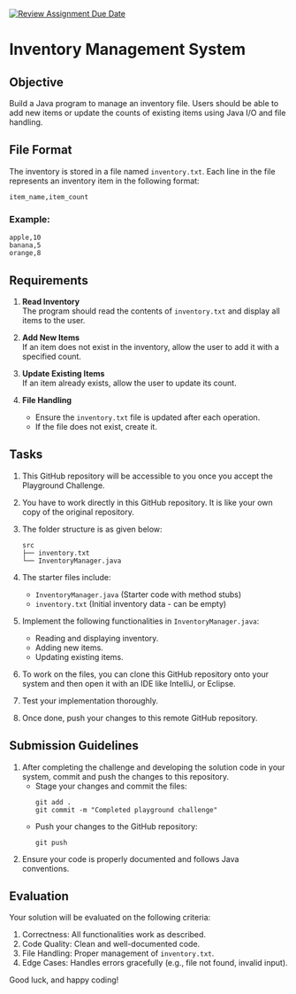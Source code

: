 [![Review Assignment Due Date](https://classroom.github.com/assets/deadline-readme-button-22041afd0340ce965d47ae6ef1cefeee28c7c493a6346c4f15d667ab976d596c.svg)](https://classroom.github.com/a/eBBSArda)
# Inventory Management System

## Objective
Build a Java program to manage an inventory file. Users should be able to add new items or update the counts of existing items using Java I/O and file handling.


## File Format
The inventory is stored in a file named `inventory.txt`. Each line in the file represents an inventory item in the following format:

```
item_name,item_count
```

### Example:
```
apple,10
banana,5
orange,8
```

## Requirements

1. **Read Inventory**  
   The program should read the contents of `inventory.txt` and display all items to the user.

2. **Add New Items**  
   If an item does not exist in the inventory, allow the user to add it with a specified count.

3. **Update Existing Items**  
   If an item already exists, allow the user to update its count.

4. **File Handling**  
   - Ensure the `inventory.txt` file is updated after each operation.
   - If the file does not exist, create it.


## Tasks

1. This GitHub repository will be accessible to you once you accept the Playground Challenge.
2. You have to work directly in this GitHub repository. It is like your own copy of the original repository.

3. The folder structure is as given below:
   ```
   src
   ├── inventory.txt
   └── InventoryManager.java
   ```

4. The starter files include:
   - `InventoryManager.java` (Starter code with method stubs)
   - `inventory.txt` (Initial inventory data - can be empty)


5. Implement the following functionalities in `InventoryManager.java`:
   - Reading and displaying inventory.
   - Adding new items.
   - Updating existing items.
6. To work on the files, you can clone this GitHub repository onto your system and then open it with an IDE like IntelliJ, or Eclipse.
7. Test your implementation thoroughly.
8. Once done, push your changes to this remote GitHub repository.


## Submission Guidelines

1. After completing the challenge and developing the solution code in your system, commit and push the changes to this repository. 
    - Stage your changes and commit the files:
      ```
      git add .
      git commit -m "Completed playground challenge"
      ```
    - Push your changes to the GitHub repository:
      ```
      git push
      ```
2. Ensure your code is properly documented and follows Java conventions.


## Evaluation

Your solution will be evaluated on the following criteria:

1. Correctness: All functionalities work as described.
2. Code Quality: Clean and well-documented code.
3. File Handling: Proper management of `inventory.txt`.
4. Edge Cases: Handles errors gracefully (e.g., file not found, invalid input).


Good luck, and happy coding!
